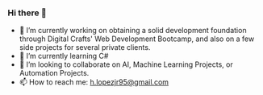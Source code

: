 ### Hi there 👋

- 🔭 I’m currently working on obtaining a solid development foundation through Digital Crafts' Web Development Bootcamp, and also on a few side projects for several private clients.
- 🌱 I’m currently learning C#
- 👯 I’m looking to collaborate on AI, Machine Learning Projects, or Automation Projects.
- 📫 How to reach me: h.lopezjr95@gmail.com

